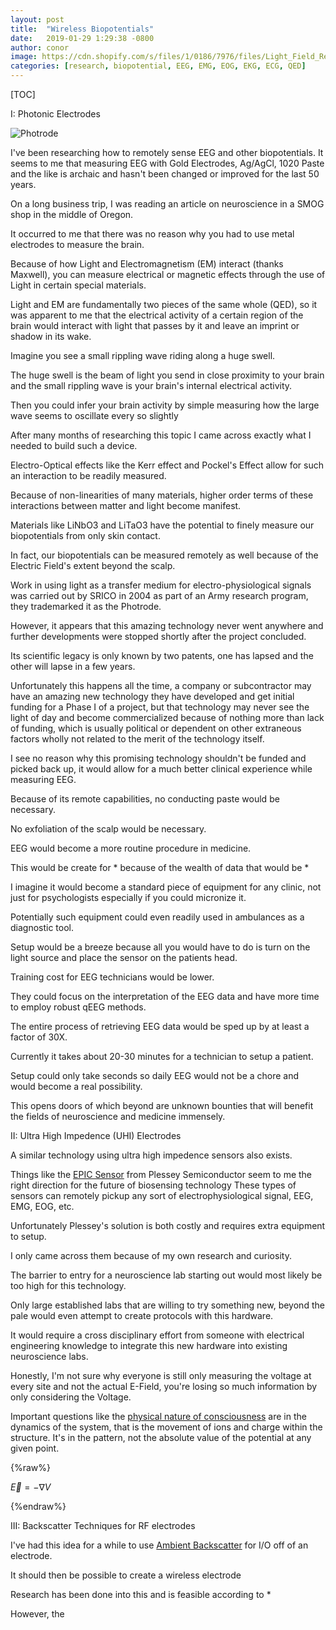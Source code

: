 ```yaml
---
layout: post
title:  "Wireless Biopotentials"
date:   2019-01-29 1:29:38 -0800
author: conor
image: https://cdn.shopify.com/s/files/1/0186/7976/files/Light_Field_Rendering_JPG_2048x.jpg?v=1517027194
categories: [research, biopotential, EEG, EMG, EOG, EKG, ECG, QED]
---
```


[TOC]



I: Photonic Electrodes

![Photrode](https://ai2-s2-public.s3.amazonaws.com/figures/2017-08-08/ef4056917a3059705d6cb27eb74df642b038993a/2-Figure2-1.png)

I've been researching how to remotely sense EEG and other biopotentials. It seems to me that measuring EEG with Gold Electrodes, Ag/AgCl, 1020 Paste and the like is archaic and hasn't been changed or improved for the last 50 years.

On a long business trip, I was reading an article on neuroscience in a SMOG shop in the middle of Oregon. 

It occurred to me that there was no reason why you had to use metal electrodes to measure the brain.

Because of how Light and Electromagnetism (EM) interact (thanks Maxwell), you can measure electrical or magnetic effects through the use of Light in certain special materials.

Light and EM are fundamentally two pieces of the same whole (QED), so it was apparent to me that the electrical activity of a certain region of the brain would interact with light that passes by it and leave an imprint or shadow in its wake.

Imagine you see a small rippling wave riding along a huge swell.

The huge swell is the beam of light you send in close proximity to your brain and the small rippling wave is your brain's internal electrical activity.

Then you could infer your brain activity by simple measuring how the large wave seems to oscillate every so slightly 

After many months of researching this topic I came across exactly what I needed to build such a device.

Electro-Optical effects like the Kerr effect and Pockel's Effect allow for such an interaction to be readily measured.

Because of non-linearities of many materials, higher order terms of these interactions between matter and light become manifest.

Materials like LiNbO3 and LiTaO3 have the potential to finely measure our biopotentials from only skin contact.

In fact, our biopotentials can be measured remotely as well because of the Electric Field's extent beyond the scalp.

Work in using light as a transfer medium for electro-physiological signals was carried out by SRICO in 2004 as part of an Army research program, they trademarked it as the Photrode.

However, it appears that this amazing technology never went anywhere and further developments were stopped shortly after the project concluded.

Its scientific legacy is only known by two patents, one has lapsed and the other will lapse in a few years.

Unfortunately this happens all the time, a company or subcontractor may have an amazing new technology they have developed and get initial funding for a Phase I of a project, but that technology may never see the light of day and become commercialized because of nothing more than lack of funding, which is usually political or dependent on other extraneous factors wholly not related to the merit of the technology itself.

I see no reason why this promising technology shouldn't be funded and picked back up, it would allow for a much better clinical experience while measuring EEG.

Because of its remote capabilities, no conducting paste would be necessary. 

No exfoliation of the scalp would be necessary.

EEG would become a more routine procedure in medicine.

This would be create for * because of the wealth of data that would be *

I imagine it would become a standard piece of equipment for any clinic, not just for psychologists especially if you could micronize it.

Potentially such equipment could even readily used in ambulances as a diagnostic tool.

Setup would be a breeze because all you would have to do is turn on the light source and place the sensor on the patients head.

Training cost for EEG technicians would be lower.

They could focus on the interpretation of the EEG data and have more time to employ robust qEEG methods.

The entire process of retrieving EEG data would be sped up by at least a factor of 30X.

Currently it takes about 20-30 minutes for a technician to setup a patient.

Setup could only take seconds so daily EEG would not be a chore and would become a real possibility.

This opens doors of which beyond are unknown bounties that will benefit the fields of neuroscience and medicine immensely.

II: Ultra High Impedence (UHI) Electrodes

A similar technology using ultra high impedence sensors also exists.

Things like the [EPIC Sensor](http://www.plesseysemiconductors.com/products/epic-sensing-technology/) from Plessey Semiconductor seem to me the right direction for the future of biosensing technology
These types of sensors can remotely pickup any sort of electrophysiological signal, EEG, EMG, EOG, etc.

Unfortunately Plessey's solution is both costly and requires extra equipment to setup.

I only came across them because of my own research and curiosity.

The barrier to entry for a neuroscience lab starting out would most likely be too high for this technology.

Only large established labs that are willing to try something new, beyond the pale would even attempt to create protocols  with this hardware.

It would require a cross disciplinary effort from someone with electrical engineering knowledge to integrate this new hardware into existing neuroscience labs.

Honestly, I'm not sure why everyone is still only measuring the voltage at every site and not the actual E-Field, you're losing so much information by only considering the Voltage.

Important questions like the [physical nature of consciousness](https://advances.sciencemag.org/content/5/2/eaat7603/tab-pdf) are in the dynamics of the system, that is the movement of ions and charge within the structure. It's in the pattern,  not the absolute value of the potential at any given point.

{%raw%}

$\vec E = -\nabla V$

{%endraw%}

III: Backscatter Techniques for RF electrodes

I've had this idea for a while to use [Ambient Backscatter](https://en.wikipedia.org/wiki/Ambient_backscatter) for I/O off of an electrode.

It should then be possible to create a wireless electrode

Research has been done into this and is feasible according to *

However, the 